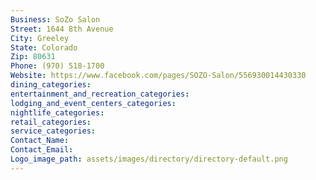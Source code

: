 ```yaml
---
Business: SoZo Salon
Street: 1644 8th Avenue
City: Greeley
State: Colorado
Zip: 80631
Phone: (970) 518-1700
Website: https://www.facebook.com/pages/SOZO-Salon/556930014430330
dining_categories: 
entertainment_and_recreation_categories: 
lodging_and_event_centers_categories: 
nightlife_categories: 
retail_categories: 
service_categories: 
Contact_Name: 
Contact_Email: 
Logo_image_path: assets/images/directory/directory-default.png
---
```

